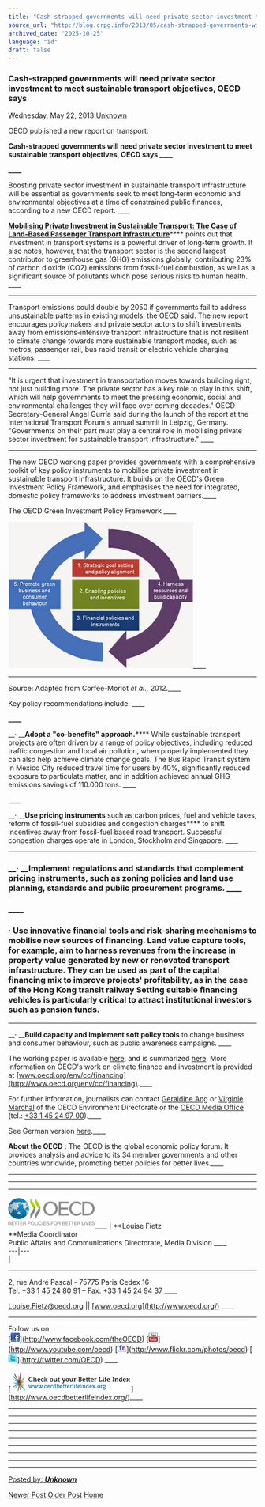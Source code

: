 ```yaml
---
title: "Cash-strapped governments will need private sector investment to meet sustainable transport objectives, OECD says | Center for Regulation, Policy and Governance (CRPG)"
source_url: "http://blog.crpg.info/2013/05/cash-strapped-governments-will-need.html"
archived_date: "2025-10-25"
language: "id"
draft: false
---
```


###  Cash-strapped governments will need private sector investment to meet sustainable transport objectives, OECD says 

Wednesday, May 22, 2013  [ Unknown ](https://www.blogger.com/profile/00655928445009738553 "author profile")

OECD published a new report on transport:

  


  


**Cash-strapped governments will need private sector investment to meet sustainable transport objectives, OECD says ____**

**____**

Boosting private sector investment in sustainable transport infrastructure will be essential as governments seek to meet long-term economic and environmental objectives at a time of constrained public finances, according to a new OECD report. ____

[**Mobilising Private Investment in Sustainable Transport: The Case of Land-Based Passenger Transport Infrastructure**](http://www.oecd.org/env/cc/Mobilising%20private%20investment%20in%20sustainable%20transport%20infrastructure_Consultation%20Draft%2019-09-2012.pdf)**** points out that investment in transport systems is a powerful driver of long-term growth. It also notes, however, that the transport sector is the second largest contributor to greenhouse gas (GHG) emissions globally, contributing 23% of carbon dioxide (CO2) emissions from fossil-fuel combustion, as well as a significant source of pollutants which pose serious risks to human health. ____

____

Transport emissions could double by 2050 if governments fail to address unsustainable patterns in existing models, the OECD said. The new report encourages policymakers and private sector actors to shift investments away from emissions-intensive transport infrastructure that is not resilient to climate change towards more sustainable transport modes, such as metros, passenger rail, bus rapid transit or electric vehicle charging stations. ____

____

"It is urgent that investment in transportation moves towards building right, not just building more. The private sector has a key role to play in this shift, which will help governments to meet the pressing economic, social and environmental challenges they will face over coming decades." OECD Secretary-General Angel Gurría said during the launch of the report at the International Transport Forum's annual summit in Leipzig, Germany. "Governments on their part must play a central role in mobilising private sector investment for sustainable transport infrastructure." ____

____

The new OECD working paper provides governments with a comprehensive toolkit of key policy instruments to mobilise private investment in sustainable transport infrastructure. It builds on the OECD's Green Investment Policy Framework, and emphasises the need for integrated, domestic policy frameworks to address investment barriers.____

The OECD Green Investment Policy Framework ____

[![](/assets/images/asset_00081_image002-793347.png)](https://blogger.googleusercontent.com/img/b/R29vZ2xl/AVvXsEgxUIggUnsq0o0lQM7X4oH9ts8wluTQMFeA9wgb3-URtYO5n5SfjOzUO9yG6-mSWf3cLafrG4clSHWXQwzAyjovbZsM8yCURT5jr_V-AwFp1YKZ7-ZCXGLzBoJ7AtSDRjjmzs4PqFyXlpQ/s1600/image002-793347.png)____

____

Source: Adapted from Corfee-Morlot _et al.,_ 2012.____

Key policy recommendations include: ____

**____**

__· __**Adopt a "co-benefits" approach.****** While sustainable transport projects are often driven by a range of policy objectives, including reduced traffic congestion and local air pollution, when properly implemented they can also help achieve climate change goals. The Bus Rapid Transit system in Mexico City reduced travel time for users by 40%, significantly reduced exposure to particulate matter, and in addition achieved annual GHG emissions savings of 110.000 tons. **____**

**____**

__· __**Use pricing instruments** such as carbon prices, fuel and vehicle taxes, reform of fossil-fuel subsidies and congestion charges**** to shift incentives away from fossil-fuel based road transport. Successful congestion charges operate in London, Stockholm and Singapore. ____

____

###  __· __Implement regulations and standards that complement pricing instruments, such as zoning policies and land use planning, standards and public procurement programs. ____

###  ____

###  __· __Use innovative financial tools and risk-sharing mechanisms to mobilise new sources of financing. Land value capture tools, for example, aim to harness revenues from the increase in property value generated by new or renovated transport infrastructure. They can be used as part of the capital financing mix to improve projects' profitability, as in the case of the Hong Kong transit railway Setting suitable financing vehicles is particularly critical to attract institutional investors such as pension funds.____

____

__· __**Build capacity and implement soft policy tools** to change business and consumer behaviour, such as public awareness campaigns. ____

The working paper is available [here](http://www.oecd.org/env/cc/Mobilising%20private%20investment%20in%20sustainable%20transport%20infrastructure_Consultation%20Draft%2019-09-2012.pdf), and is summarized [here](http://www.oecd.org/env/cc/financing-transport-brochure.pdf). More information on OECD's work on climate finance and investment is provided at [www.oecd.org/env/cc/financing](http://www.oecd.org/env/cc/financing).____

For further information, journalists can contact [Geraldine Ang](mailto:Geraldine.Ang@oecd.org) or [ Virginie Marchal](mailto:Virginie.Marchal@oecd.org) of the OECD Environment Directorate or the [ OECD Media Office](mailto:news.contact@oecd.org) (tel.: [+33 1 45 24 97 00](tel:%2B33%201%2045%2024%2097%2000)).____

See German version [here](http://www.oecd.org/berlin/presse/verkehrssysteme-investitionen.htm).____

**About the OECD** : The OECD is the global economic policy forum. It provides analysis and advice to its 34 member governments and other countries worldwide, promoting better policies for better lives.____

____

____

____

[![](/assets/images/asset_00082_image001-794437.png)](https://blogger.googleusercontent.com/img/b/R29vZ2xl/AVvXsEg5Yz2iO3ntIqVJusQ5T0VIZ_1We7AvmWExUzy5VIDk8aj4X7J7M8wE6YxEZaz4eCytBB_d8_mwzfRrKyObGzyUgRiWorsHz0SbmSzVHo0sVpKqdetO7SWiCCETWHFeyFMLgD19EYypyz8/s1600/image001-794437.png)____ |  **Louise Fietz  
**Media Coordinator  
Public Affairs and Communications Directorate, Media Division ____  
---|---  
|   
  
____

2, rue André Pascal \- 75775 Paris Cedex 16   
Tel: [+33 1 45 24 80 91](tel:%2B33%201%2045%2024%2080%2091) – Fax: [+33 1 45 24 94 37](tel:%2B33%201%2045%2024%2094%2037) ____

[ Louise.Fietz@oecd.org](mailto:Louise.Fietz@oecd.org) || [www.oecd.org](http://www.oecd.org/) ____

____

Follow us on:  
[[![](/assets/images/asset_00083_image006-795247.gif)](https://blogger.googleusercontent.com/img/b/R29vZ2xl/AVvXsEgLh84TpifHyo4AdibtcUfFDOrwLZcLwjXtJ6AGk_91Fe4VEsmPMOfZyqQfsaR8HB8a1JZ0E2cxF_dlb-CbETpWrwb_USzq5gXTfsOIEXOmTU10LwVfzAVg6FXc9i6nahQWGLgKTsmRzfs/s1600/image006-795247.gif)](http://www.facebook.com/theOECD) [[![](/assets/images/asset_00084_image007-796586.gif)](https://blogger.googleusercontent.com/img/b/R29vZ2xl/AVvXsEg7LfKAi1Ggy2UV5Fv8LMvDxpqtt6kk3kq4qBfsucwrPC0fd871pYXHthneAoX7YXHP_u8chpme-l7wfl0fSPuGq4-1j4S3gIfKWXjcjk2Z1wJqKtsZd0KTmEKTxwax_iyF81zmNhTTlB0/s1600/image007-796586.gif)](http://www.youtube.com/oecd) [[![](/assets/images/asset_00085_image008-797964.gif)](https://blogger.googleusercontent.com/img/b/R29vZ2xl/AVvXsEjLAvP_a3B3rkFn9QTk9CF0Ugi1MgRB86dZpjQWSgXFSzJwWSYGGkB78y9J6raftN1AU2aUEbdD3B9f9W-XKHSzX3FKi4iI8J5HSnRWSmDkzKPImtR2CY685-icermf_qqwVkRd4ltECU8/s1600/image008-797964.gif)](http://www.flickr.com/photos/oecd) [[![](/assets/images/asset_00086_image009-798783.gif)](https://blogger.googleusercontent.com/img/b/R29vZ2xl/AVvXsEhTvSEJKr4KSc8Ss7Ml9zeFM5SY8d4aPtwpWPybDEqSRy6A_MXMlZmW3i0K7q22JHiWYx_9lnAq-7_vCkN3AIZUStPor1TzZI9Yp1ScvXExh9IkEsI4SOMCZR1oZnt_Un1p6CkXi_321zo/s1600/image009-798783.gif)](http://twitter.com/OECD) ____

[[![](/assets/images/asset_00087_image010-799655.gif)](https://blogger.googleusercontent.com/img/b/R29vZ2xl/AVvXsEjVdu4IYq2B3j6B6b3fewvFXVaff4hNtmrWzSllVylm5B81rGKSFzvPy4oMOoAAaXL2JHZgAdh_fmzze99D_6ApL9iOgYCCGeMUawI9FFchL7f0jI_hE0ijR8N5576NSVaKAwoQcfBVjl8/s1600/image010-799655.gif)](http://www.oecdbetterlifeindex.org/)____

____

____

____

____

____

____

____

____

____

  


[ Posted by: _**Unknown**_ ](https://www.blogger.com/profile/00655928445009738553 "author profile")

[ ](https://www.blogger.com/email-post/1800407982648215581/1038505352375299586 "Email Post") [ ](https://www.blogger.com/post-edit.g?blogID=1800407982648215581&postID=1038505352375299586&from=pencil "Edit Post")

[Newer Post](http://blog.crpg.info/2013/07/foi-commission-needs-strengthening.html "Newer Post") [Older Post](http://blog.crpg.info/2013/05/jakarta-declaration-for-strengthening.html "Older Post") [Home](http://blog.crpg.info/)
